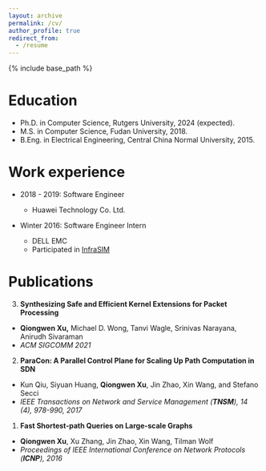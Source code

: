 ```yaml
---
layout: archive
permalink: /cv/
author_profile: true
redirect_from:
  - /resume
---
```


{% include base_path %}

Education
======
* Ph.D. in Computer Science, Rutgers University, 2024 (expected).
* M.S. in Computer Science, Fudan University, 2018.
* B.Eng. in Electrical Engineering, Central China Normal University, 2015.

Work experience
======
* 2018 - 2019: Software Engineer
  * Huawei Technology Co. Ltd.

* Winter 2016: Software Engineer Intern
  * DELL EMC
  * Participated in [InfraSIM](https://github.com/InfraSIM)

Publications
======
3. **Synthesizing Safe and Efficient Kernel Extensions for Packet Processing**
  - **Qiongwen Xu,** Michael D. Wong, Tanvi Wagle, Srinivas Narayana, Anirudh Sivaraman
  - <i>ACM SIGCOMM 2021 </i>
2. **ParaCon: A Parallel Control Plane for Scaling Up Path Computation in SDN**
  - Kun Qiu, Siyuan Huang, **Qiongwen Xu**, Jin Zhao, Xin Wang, and Stefano Secci
  - <i>IEEE Transactions on Network and Service Management (**TNSM**), 14 (4), 978-990, 2017</i>
1. **Fast Shortest-path Queries on Large-scale Graphs**
  - **Qiongwen Xu**, Xu Zhang, Jin Zhao, Xin Wang, Tilman Wolf
  - <i>Proceedings of IEEE International Conference on Network Protocols (**ICNP**), 2016</i>

<!--   <ul>{% for post in site.publications %}
    {% include archive-single-cv.html %}
  {% endfor %}</ul> -->
  
<!-- Talks
======
  <ul>{% for post in site.talks %}
    {% include archive-single-talk-cv.html %}
  {% endfor %}</ul>
  
Teaching
======
  <ul>{% for post in site.teaching %}
    {% include archive-single-cv.html %}
  {% endfor %}</ul>
  
Service and leadership
======
* Currently signed in to 43 different slack teams -->
